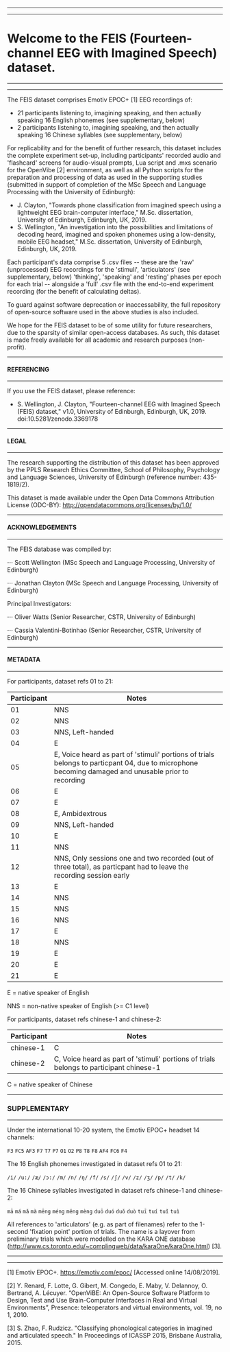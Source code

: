 ﻿
---
---
# Welcome to the FEIS (Fourteen-channel EEG with Imagined Speech) dataset.
---
---

The FEIS dataset comprises Emotiv EPOC+ [1] EEG recordings of:

* 21 participants listening to, imagining speaking, and then actually speaking 16 English phonemes (see supplementary, below)
* 2 participants listening to, imagining speaking, and then actually speaking 16 Chinese syllables (see supplementary, below)

For replicability and for the benefit of further research, this dataset includes the complete experiment set-up, including participants' recorded audio and 'flashcard' screens for audio-visual prompts, Lua script and .mxs scenario for the OpenVibe [2] environment, as well as all Python scripts for the preparation and processing of data as used in the supporting studies (submitted in support of completion of the MSc Speech and Language Processing with the University of Edinburgh):

* J. Clayton, "Towards phone classification from imagined speech using a lightweight EEG brain-computer interface," M.Sc. dissertation, University of Edinburgh, Edinburgh, UK, 2019.
* S. Wellington, "An investigation into the possibilities and limitations of decoding heard, imagined and spoken phonemes using a low-density, mobile EEG headset," M.Sc. dissertation, University of Edinburgh, Edinburgh, UK, 2019.

Each participant's data comprise 5 .csv files -- these are the 'raw' (unprocessed) EEG recordings for the 'stimuli', 'articulators' (see supplementary, below) 'thinking', 'speaking' and 'resting' phases per epoch for each trial -- alongside a 'full' .csv file with the end-to-end experiment recording (for the benefit of calculating deltas).

To guard against software deprecation or inaccessability, the full repository of open-source software used in the above studies is also included.

We hope for the FEIS dataset to be of some utility for future researchers, due to the sparsity of similar open-access databases. As such, this dataset is made freely available for all academic and research purposes (non-profit).

---

#### REFERENCING

---

If you use the FEIS dataset, please reference:

* S. Wellington, J. Clayton, "Fourteen-channel EEG with Imagined Speech (FEIS) dataset," v1.0, University of Edinburgh, Edinburgh, UK, 2019. doi:10.5281/zenodo.3369178

---

#### LEGAL

---

The research supporting the distribution of this dataset has been approved by the PPLS Research Ethics Committee, School of Philosophy, Psychology and Language Sciences, University of Edinburgh (reference number: 435-1819/2).

This dataset is made available under the Open Data Commons Attribution License (ODC-BY): http://opendatacommons.org/licenses/by/1.0/

---

#### ACKNOWLEDGEMENTS

---

The FEIS database was compiled by:

⋅⋅⋅ Scott Wellington (MSc Speech and Language Processing, University of Edinburgh)

⋅⋅⋅ Jonathan Clayton (MSc Speech and Language Processing, University of Edinburgh)

Principal Investigators:

⋅⋅⋅ Oliver Watts (Senior Researcher, CSTR, University of Edinburgh)

⋅⋅⋅ Cassia Valentini-Botinhao (Senior Researcher, CSTR, University of Edinburgh)

---

#### METADATA

---

For participants, dataset refs 01 to 21:

Participant | Notes
--- | ---
01 | NNS
02 | NNS
03 | NNS, Left-handed
04 | E
05 | E, Voice heard as part of 'stimuli' portions of trials belongs to particpant 04, due to microphone becoming damaged and unusable prior to recording
06 | E
07 | E
08 | E, Ambidextrous
09 | NNS, Left-handed
10 | E
11 | NNS
12 | NNS, Only sessions one and two recorded (out of three total), as particpant had to leave the recording session early
13 | E
14 | NNS
15 | NNS
16 | NNS
17 | E
18 | NNS
19 | E
20 | E
21 | E

E = native speaker of English

NNS = non-native speaker of English (>= C1 level)

For participants, dataset refs chinese-1 and chinese-2:

Participant | Notes
--- | ---
chinese-1 | C
chinese-2 | C, Voice heard as part of 'stimuli' portions of trials belongs to participant chinese-1

C = native speaker of Chinese

---

### SUPPLEMENTARY

---

Under the international 10-20 system, the Emotiv EPOC+ headset 14 channels:

`F3` `FC5` `AF3` `F7` `T7` `P7` `O1` `O2` `P8` `T8` `F8` `AF4` `FC6` `F4`

The 16 English phonemes investigated in dataset refs 01 to 21:

`/i/` `/u:/` `/æ/` `/ɔ:/` `/m/` `/n/` `/ŋ/` `/f/` `/s/` `/ʃ/` `/v/` `/z/` `/ʒ/` `/p/`  `/t/` `/k/`

The 16 Chinese syllables investigated in dataset refs chinese-1 and chinese-2:

`mā` `má` `mǎ` `mà` `mēng` `méng` `měng` `mèng` `duō` `duó` `duǒ` `duò` `tuī` `tuí` `tuǐ` `tuì`

All references to 'articulators' (e.g. as part of filenames) refer to the 1-second 'fixation point' portion of trials. The name is a layover from preliminary trials which were modelled on the KARA ONE database (http://www.cs.toronto.edu/~complingweb/data/karaOne/karaOne.html) [3].

---
---

[1] Emotiv EPOC+. https://emotiv.com/epoc/ [Accessed online 14/08/2019].

[2] Y. Renard, F. Lotte, G. Gibert, M. Congedo, E. Maby, V. Delannoy, O. Bertrand, A. Lécuyer. “OpenViBE: An Open-Source Software Platform to Design, Test and Use Brain-Computer Interfaces in Real and Virtual Environments”, Presence: teleoperators and virtual environments, vol. 19, no 1, 2010.

[3] S. Zhao, F. Rudzicz. "Classifying phonological categories in imagined and articulated speech." In Proceedings of ICASSP 2015, Brisbane Australia, 2015.
